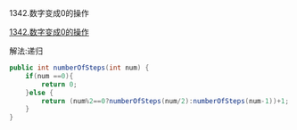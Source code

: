 1342.数字变成0的操作

[1342.数字变成0的操作](https://leetcode-cn.com/problems/number-of-steps-to-reduce-a-number-to-zero/)

解法:递归

```java
public int numberOfSteps(int num) {
    if(num ==0){
        return 0;
    }else {
        return (num%2==0?numberOfSteps(num/2):numberOfSteps(num-1))+1;
    }
}